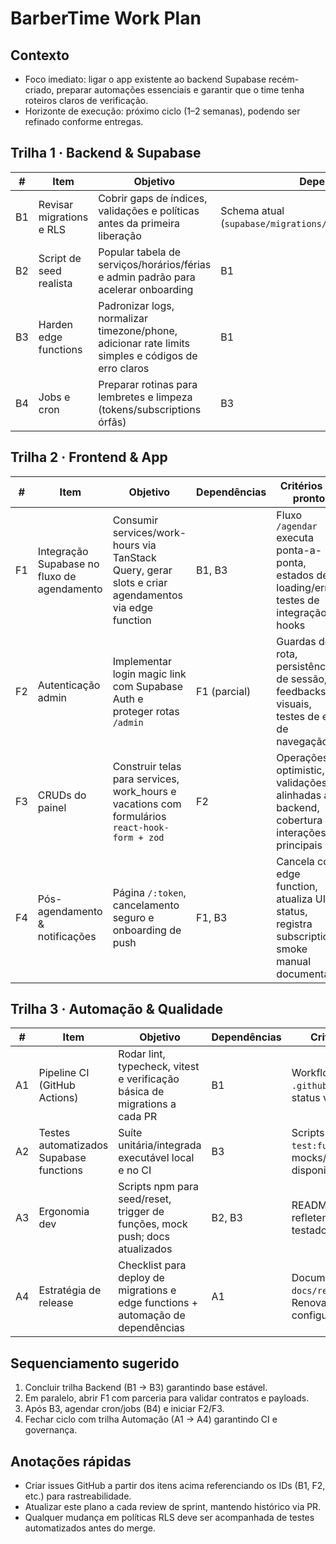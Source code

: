 # BarberTime Work Plan

## Contexto
- Foco imediato: ligar o app existente ao backend Supabase recém-criado, preparar automações essenciais e garantir que o time tenha roteiros claros de verificação.
- Horizonte de execução: próximo ciclo (1–2 semanas), podendo ser refinado conforme entregas.

## Trilha 1 · Backend & Supabase
| # | Item | Objetivo | Dependências | Critérios de pronto |
|---|------|----------|--------------|---------------------|
| B1 | Revisar migrations e RLS | Cobrir gaps de índices, validações e políticas antes da primeira liberação | Schema atual (`supabase/migrations/20250211121000_init.sql`) | ✅ `supabase/migrations/20250211160000_schema_tuning.sql` com novos índices/constraints; checklist `docs/supabase-policy-checklist.md` documentado |
| B2 | Script de seed realista | Popular tabela de serviços/horários/férias e admin padrão para acelerar onboarding | B1 | Script `npm run supabase:seed` cria dados idempotentes, atualiza README e `.env.example` |
| B3 | Harden edge functions | Padronizar logs, normalizar timezone/phone, adicionar rate limits simples e códigos de erro claros | B1 | Funções `create-appointment`, `cancel-appointment`, `send-reminder` cobrem logs estruturados, validações extras e respostas consistentes |
| B4 | Jobs e cron | Preparar rotinas para lembretes e limpeza (tokens/subscriptions órfãs) | B3 | Manual `SUPABASE_SCHEDULE` ou script externo documentado, testes básicos de execução |

## Trilha 2 · Frontend & App
| # | Item | Objetivo | Dependências | Critérios de pronto |
|---|------|----------|--------------|---------------------|
| F1 | Integração Supabase no fluxo de agendamento | Consumir services/work-hours via TanStack Query, gerar slots e criar agendamentos via edge function | B1, B3 | Fluxo `/agendar` executa ponta-a-ponta, estados de loading/erro, testes de integração de hooks |
| F2 | Autenticação admin | Implementar login magic link com Supabase Auth e proteger rotas `/admin` | F1 (parcial) | Guardas de rota, persistência de sessão, feedbacks visuais, testes de e2e de navegação |
| F3 | CRUDs do painel | Construir telas para services, work_hours e vacations com formulários `react-hook-form + zod` | F2 | Operações optimistic, validações alinhadas ao backend, cobertura de interações principais |
| F4 | Pós-agendamento & notificações | Página `/:token`, cancelamento seguro e onboarding de push | F1, B3 | Cancela com edge function, atualiza UI status, registra subscription, smoke manual documentado |

## Trilha 3 · Automação & Qualidade
| # | Item | Objetivo | Dependências | Critérios de pronto |
|---|------|----------|--------------|---------------------|
| A1 | Pipeline CI (GitHub Actions) | Rodar lint, typecheck, vitest e verificação básica de migrations a cada PR | B1 | Workflow `.github/workflows/ci.yml`, status verde obrigatório |
| A2 | Testes automatizados Supabase functions | Suíte unitária/integrada executável local e no CI | B3 | Scripts `npm run test:functions`, mocks/replay para disponibilidade |
| A3 | Ergonomia dev | Scripts npm para seed/reset, trigger de funções, mock push; docs atualizados | B2, B3 | README+`docs/workplan.md` refletem fluxos, scripts testados localmente |
| A4 | Estratégia de release | Checklist para deploy de migrations e edge functions + automação de dependências | A1 | Documentos `docs/release.md`, tasks Renovate/Dependabot configuradas |

## Sequenciamento sugerido
1. Concluir trilha Backend (B1 → B3) garantindo base estável.
2. Em paralelo, abrir F1 com parceria para validar contratos e payloads.
3. Após B3, agendar cron/jobs (B4) e iniciar F2/F3.
4. Fechar ciclo com trilha Automação (A1 → A4) garantindo CI e governança.

## Anotações rápidas
- Criar issues GitHub a partir dos itens acima referenciando os IDs (B1, F2, etc.) para rastreabilidade.
- Atualizar este plano a cada review de sprint, mantendo histórico via PR.
- Qualquer mudança em políticas RLS deve ser acompanhada de testes automatizados antes do merge.
